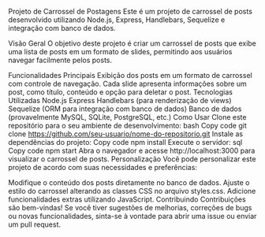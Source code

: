 Projeto de Carrossel de Postagens
Este é um projeto de carrossel de posts desenvolvido utilizando Node.js, Express, Handlebars, Sequelize e integração com banco de dados.

Visão Geral
O objetivo deste projeto é criar um carrossel de posts que exibe uma lista de posts em um formato de slides, permitindo aos usuários navegar facilmente pelos posts.

Funcionalidades Principais
Exibição dos posts em um formato de carrossel com controle de navegação.
Cada slide apresenta informações sobre um post, como título, conteúdo e opção para deletar o post.
Tecnologias Utilizadas
Node.js
Express
Handlebars (para renderização de views)
Sequelize (ORM para integração com banco de dados)
Banco de dados (provavelmente MySQL, SQLite, PostgreSQL, etc.)
Como Usar
Clone este repositório para o seu ambiente de desenvolvimento:
bash
Copy code
git clone https://github.com/seu-usuario/nome-do-repositorio.git
Instale as dependências do projeto:
Copy code
npm install
Execute o servidor:
sql
Copy code
npm start
Abra o navegador e acesse http://localhost:3000 para visualizar o carrossel de posts.
Personalização
Você pode personalizar este projeto de acordo com suas necessidades e preferências:

Modifique o conteúdo dos posts diretamente no banco de dados.
Ajuste o estilo do carrossel alterando as classes CSS no arquivo styles.css.
Adicione funcionalidades extras utilizando JavaScript.
Contribuindo
Contribuições são bem-vindas! Se você tiver sugestões de melhorias, correções de bugs ou novas funcionalidades, sinta-se à vontade para abrir uma issue ou enviar um pull request.

